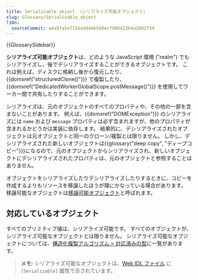 ```yaml
---
title: Serializable object （シリアライズ可能オブジェクト）
slug: Glossary/Serializable_object
l10n:
  sourceCommit: ada5fa5ef15eadd44b549ecf906423b4a2092f34
---
```


{{GlossarySidebar}}

**シリアライズ可能オブジェクト**は、どのような JavaScript 環境 ("realm") でもシリアライズし、後でデシリアライズすることができるオブジェクトです。
これは例えば、ディスクに格納し後から復元したり、{{domxref("structuredClone()")}} で複製したり、{{domxref("DedicatedWorkerGlobalScope.postMessage()")}} を使用してワーカー間で共有したりすることができます。

シリアライズは、元のオブジェクトのすべてのプロパティや、その他の一部を含まないことがあります。
例えば、{{domxref("DOMException")}} のシリアライズには `name` および `message` プロパティは必ず含まれますが、他のプロパティが含まれるかどうかは実装に依存します。
結果的に、デシリアライズされたオブジェクトは元オブジェクトと同一のクローン/複製とは限りません。
しかし、デシリアライズされた新しいオブジェクトは{{glossary("deep copy", "ディープコピー")}}になるので、元のオブジェクトからシリアライズされ、新しいオブジェクトにデシリアライズされたプロパティは、元のオブジェクトと参照することはありません。

オブジェクトをシリアライズしたりデシリアライズしたりするときに、コピーを作成するよりもリソースを移譲したほうが理にかなっている場合があります。
移譲可能なオブジェクトは[移譲可能オブジェクト](/ja/docs/Web/API/Web_Workers_API/Transferable_objects)と呼ばれます。

## 対応しているオブジェクト

すべてのプリミティブ値は、シリアライズ可能です。
すべてのオブジェクトが、シリアライズ可能なオブジェクトとは限りません。
シリアライズ可能なオブジェクトについては、[構造化複製アルゴリズム > 対応済みの型](/ja/docs/Web/API/Web_Workers_API/Structured_clone_algorithm#対応済みの型)に一覧があります。

> **メモ:** シリアライズ可能なオブジェクトは、[Web IDL ファイル](https://github.com/w3c/webref/tree/main/ed/idl) に `[Serializable]` 属性で示されています。
